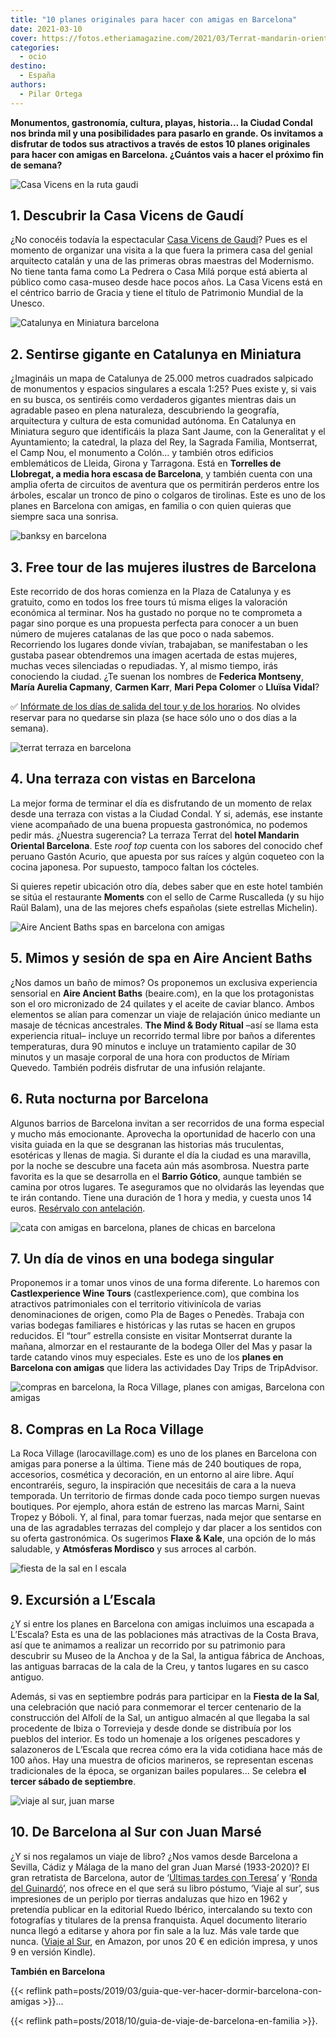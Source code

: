 ```yaml
---
title: "10 planes originales para hacer con amigas en Barcelona"
date: 2021-03-10
cover: https://fotos.etheriamagazine.com/2021/03/Terrat-mandarin-oriental-barcelona.jpg
categories: 
  - ocio
destino: 
  - España
authors: 
  - Pilar Ortega
---
```


**Monumentos, gastronomía, cultura, playas, historia… la Ciudad Condal nos brinda mil y 
una posibilidades para pasarlo en grande. Os invitamos a disfrutar de todos sus 
atractivos a través de estos 10 planes originales para hacer con amigas en Barcelona. 
¿Cuántos vais a hacer el próximo fin de semana?** 

![Casa Vicens en la ruta gaudi](https://fotos.etheriamagazine.com/2020/08/planes-barcelona-casa-vicens.jpg "Casa Vicens, diseñada por Gaudí (Barcelona). © David Cardelus/ Casa Vicens")

## 1\. Descubrir la Casa Vicens de Gaudí

¿No conocéis todavía la espectacular [Casa Vicens de Gaudí](http://www.casavicens.org)? 
Pues es el momento de organizar una visita a la que fuera la primera casa del genial 
arquitecto catalán y una de las primeras obras maestras del Modernismo. No tiene tanta 
fama como La Pedrera o Casa Milá porque está abierta al público como casa-museo desde 
hace pocos años. La Casa Vicens está en el céntrico barrio de Gracia y tiene el título 
de Patrimonio Mundial de la Unesco. 

![Catalunya en Miniatura barcelona](https://fotos.etheriamagazine.com/2020/08/planes-mujeres-barcelona-Catalunya-en-Miniatura.jpg "Catalunya en Miniatura.")

## 2\. Sentirse gigante en Catalunya en Miniatura

¿Imagináis un mapa de Catalunya de 25.000 metros cuadrados salpicado de monumentos y 
espacios singulares a escala 1:25? Pues existe y, si vais en su busca, os sentiréis como 
verdaderos gigantes mientras dais un agradable paseo en plena naturaleza, descubriendo 
la geografía, arquitectura y cultura de esta comunidad autónoma. En Catalunya en 
Miniatura seguro que identificáis la plaza Sant Jaume, con la Generalitat y el 
Ayuntamiento; la catedral, la plaza del Rey, la Sagrada Familia, Montserrat, el Camp 
Nou, el monumento a Colón… y también otros edificios emblemáticos de Lleida, Girona y 
Tarragona. Está en **Torrelles de Llobregat, a media hora escasa de Barcelona**, y 
también cuenta con una amplia oferta de circuitos de aventura que os permitirán perderos 
entre los árboles, escalar un tronco de pino o colgaros de tirolinas. Este es uno de los 
planes en Barcelona con amigas, en familia o con quien quieras que siempre saca una 
sonrisa. 

![banksy en barcelona](https://fotos.etheriamagazine.com/2020/08/planes-amigas-barna-mundo-de-Banksy.jpg "Exposición “The World of Banksy – The Inmersive Experience'.")

## 3\. Free tour de las mujeres ilustres de Barcelona

Este recorrido de dos horas comienza en la Plaza de Catalunya y es gratuito, como en 
todos los free tours tú misma eliges la valoración económica al terminar. Nos ha gustado 
no porque no te comprometa a pagar sino porque es una propuesta perfecta para conocer a 
un buen número de mujeres catalanas de las que poco o nada sabemos. Recorriendo los 
lugares donde vivían, trabajaban, se manifestaban o les gustaba pasear obtendremos una 
imagen acertada de estas mujeres, muchas veces silenciadas o repudiadas. Y, al mismo 
tiempo, irás conociendo la ciudad. ¿Te suenan los nombres de **Federica Montseny**, 
**María Aurelia Capmany**, **Carmen Karr**, **Mari Pepa Colomer** o **Lluïsa Vidal**? 

✅ [Infórmate de los días de salida del tour y de los 
horarios](https://www.civitatis.com/es/barcelona/free-tour-mujeres-barcelona/?aid=10211). 
No olvides reservar para no quedarse sin plaza (se hace sólo uno o dos días a la 
semana). 

![terrat terraza en barcelona](https://fotos.etheriamagazine.com/2021/03/Terrat-mandarin-oriental-barcelona.jpg "Terrat, una terraza con vistas en Barcelona. © Mandarin Oriental Barcelona")

## 4\. Una terraza con vistas en Barcelona

La mejor forma de terminar el día es disfrutando de un momento de relax desde una 
terraza con vistas a la Ciudad Condal. Y si, además, ese instante viene acompañado de 
una buena propuesta gastronómica, no podemos pedir más. ¿Nuestra sugerencia? La terraza 
Terrat del **hotel Mandarin Oriental Barcelona**. Este _roof top_ cuenta con los sabores 
del conocido chef peruano Gastón Acurio, que apuesta por sus raíces y algún coqueteo con 
la cocina japonesa. Por supuesto, tampoco faltan los cócteles. 

Si quieres repetir ubicación otro día, debes saber que en este hotel también se sitúa el 
restaurante **Moments** con el sello de Carme Ruscalleda (y su hijo Raül Balam), una de 
las mejores chefs españolas (siete estrellas Michelin). 

![Aire Ancient Baths spas en barcelona con amigas](https://fotos.etheriamagazine.com/2020/08/planes-amigas-barcelona-spa-ancient-bath.jpg "Aire Ancient Baths, un planazo con amigas en Barcelona.")

## 5\. Mimos y sesión de spa en Aire Ancient Baths

¿Nos damos un baño de mimos? Os proponemos un exclusiva experiencia sensorial en **Aire 
Ancient Baths** (beaire.com), en la que los protagonistas son el oro micronizado de 24 
quilates y el aceite de caviar blanco. Ambos elementos se alían para comenzar un viaje 
de relajación único mediante un masaje de técnicas ancestrales. **The Mind & Body 
Ritual** –así se llama esta experiencia ritual– incluye un recorrido termal libre por 
baños a diferentes temperaturas, dura 90 minutos e incluye un tratamiento capilar de 30 
minutos y un masaje corporal de una hora con productos de Míriam Quevedo. También 
podréis disfrutar de una infusión relajante. 

## 6\. Ruta nocturna por Barcelona

Algunos barrios de Barcelona invitan a ser recorridos de una forma especial y mucho más 
emocionante. Aprovecha la oportunidad de hacerlo con una visita guiada en la que se 
desgranan las historias más truculentas, esotéricas y llenas de magia. Si durante el día 
la ciudad es una maravilla, por la noche se descubre una faceta aún más asombrosa. 
Nuestra parte favorita es la que se desarrolla en el **Barrio Gótico**, aunque también 
se camina por otros lugares. Te aseguramos que no olvidarás las leyendas que te irán 
contando. Tiene una duración de 1 hora y media, y cuesta unos 14 euros. [Resérvalo con 
antelación](https://www.civitatis.com/es/barcelona/tour-misterios-leyendas-barcelona/?aid=10211). 

![cata con amigas en barcelona, planes de chicas en barcelona](https://fotos.etheriamagazine.com/2020/08/planes-barcelona-amigas-catas.jpg "Una excursión con cata de vinos garantiza una buena terapia de risas.")

## 7\. Un día de vinos en una bodega singular

Proponemos ir a tomar unos vinos de una forma diferente. Lo haremos con 
**Castlexperience Wine Tours** (castlexperience.com), que combina los atractivos 
patrimoniales con el territorio vitivinícola de varias denominaciones de origen, como 
Pla de Bages o Penedès. Trabaja con varias bodegas familiares e históricas y las rutas 
se hacen en grupos reducidos. El “tour” estrella consiste en visitar Montserrat durante 
la mañana, almorzar en el restaurante de la bodega Oller del Mas y pasar la tarde 
catando vinos muy especiales. Este es uno de los **planes en Barcelona con amigas** que 
lidera las actividades Day Trips de TripAdvisor. 

![compras en barcelona, la Roca Village, planes con amigas, Barcelona con amigas](https://fotos.etheriamagazine.com/2020/08/planes-barcelona-compras-La-Roca-Village.jpg "Compras en © La Roca Village.")

## 8\. Compras en La Roca Village

La Roca Village (larocavillage.com) es uno de los planes en Barcelona con amigas para 
ponerse a la última. Tiene más de 240 boutiques de ropa, accesorios, cosmética y 
decoración, en un entorno al aire libre. Aquí encontraréis, seguro, la inspiración que 
necesitáis de cara a la nueva temporada. Un territorio de firmas donde cada poco tiempo 
surgen nuevas boutiques. Por ejemplo, ahora están de estreno las marcas Marni, Saint 
Tropez y Bóboli. Y, al final, para tomar fuerzas, nada mejor que sentarse en una de las 
agradables terrazas del complejo y dar placer a los sentidos con su oferta gastronómica. 
Os sugerimos **Flaxe & Kale**, una opción de lo más saludable, y **Atmósferas Mordisco** 
y sus arroces al carbón. 

![fiesta de la sal en l escala](https://fotos.etheriamagazine.com/2020/08/planes-la-escala-Fiesta-de-la-Sal.jpg "Fiesta de la Sal, en L’Escala. © Rafa Pérez/ Arxiu Imatges PTCBG")

## 9\. Excursión a L’Escala

¿Y si entre los planes en Barcelona con amigas incluimos una escapada a L’Escala? Esta 
es una de las poblaciones más atractivas de la Costa Brava, así que te animamos a 
realizar un recorrido por su patrimonio para descubrir su Museo de la Anchoa y de la 
Sal, la antigua fábrica de Anchoas, las antiguas barracas de la cala de la Creu, y 
tantos lugares en su casco antiguo. 

Además, si vas en septiembre podrás para participar en la **Fiesta de la Sal**, una 
celebración que nació para conmemorar el tercer centenario de la construcción del Alfolí 
de la Sal, un antiguo almacén al que llegaba la sal procedente de Ibiza o Torrevieja y 
desde donde se distribuía por los pueblos del interior. Es todo un homenaje a los 
orígenes pescadores y salazoneros de L’Escala que recrea cómo era la vida cotidiana hace 
más de 100 años. Hay una muestra de oficios marineros, se representan escenas 
tradicionales de la época, se organizan bailes populares... Se celebra **el tercer 
sábado de septiembre**. 

![viaje al sur, juan marse](https://fotos.etheriamagazine.com/2020/08/viaje-al-sur-juan-marse.jpg "'Viaje al Sur', de Juan Marsé, editado por Lumen.")

## 10. De Barcelona al Sur con Juan Marsé

¿Y si nos regalamos un viaje de libro? ¿Nos vamos desde Barcelona a Sevilla, Cádiz y 
Málaga de la mano del gran Juan Marsé (1933-2020)? El gran retratista de Barcelona, 
autor de ‘[Últimas tardes con Teresa](https://amzn.to/31H4C5q)’ y ‘[Ronda del 
Guinardó](https://amzn.to/3gF988z)’, nos ofrece en el que será su libro póstumo, ‘Viaje 
al sur’, sus impresiones de un periplo por tierras andaluzas que hizo en 1962 y 
pretendía publicar en la editorial Ruedo Ibérico, intercalando su texto con fotografías 
y titulares de la prensa franquista. Aquel documento literario nunca llegó a editarse y 
ahora por fin sale a la luz. Más vale tarde que nunca. ([Viaje al 
Sur](https://amzn.to/34KrKSd), en Amazon, por unos 20 € en edición impresa, y unos 9 en 
versión Kindle). 

**También en Barcelona** 

{{< reflink path=posts/2019/03/guia-que-ver-hacer-dormir-barcelona-con-amigas >}}... 

{{< reflink path=posts/2018/10/guia-de-viaje-de-barcelona-en-familia >}}.

